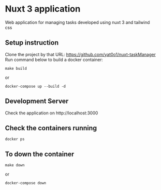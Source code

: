 # Nuxt 3 application
Web application for managing tasks developed using nuxt 3 and tailwind css

## Setup instruction
Clone the project by that URL: https://github.com/yat0o1/nuxt-taskManager
Run command below to build a docker container:

```
make build
```

or

```
docker-compose up --build -d
```

## Development Server
Check the application on http://localhost:3000

## Check the containers running

```
docker ps
```

## To down the container

```
make down
```

or

```
docker-compose down
```
